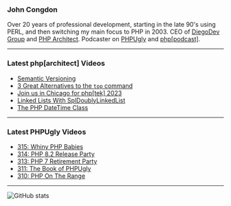 ### John Congdon

Over 20 years of professional development, starting in the late 90's using PERL, and then switching my main focus to PHP in 2003.
CEO of [DiegoDev Group][ws_diegodev] and [PHP Architect][ws_phparch].
Podcaster on [PHPUgly][ws_phpugly] and [php[podcast]][ws_phparch].

---

### Latest php[architect] Videos
<!-- PHPARCHITECT:START -->
- [Semantic Versioning](https://www.youtube.com/watch?v=e8HMJKux6GQ)
- [3 Great Alternatives to the  `top` command](https://www.youtube.com/watch?v=zGifHVEni98)
- [Join us in Chicago for php[tek] 2023](https://www.youtube.com/watch?v=Pw5-TYQZ3WE)
- [Linked Lists With SplDoublyLinkedList](https://www.youtube.com/watch?v=XhKb4TgvJng)
- [The PHP DateTime Class](https://www.youtube.com/watch?v=TP1jXmcrWIs)
<!-- PHPARCHITECT:END -->

---

### Latest PHPUgly Videos
<!-- PHPUGLY:START -->
- [315: Whiny PHP Babies](https://www.youtube.com/watch?v=RIvsym46EtU)
- [314: PHP 8.2 Release Party](https://www.youtube.com/watch?v=VUZPL5yIcQc)
- [313: PHP 7 Retirement Party](https://www.youtube.com/watch?v=Dv8tJEFyEDY)
- [311: The Book of PHPUgly](https://www.youtube.com/watch?v=jISQEaYYkjo)
- [310: PHP On The Range](https://www.youtube.com/watch?v=TgO-lYPrFAo)
<!-- PHPUGLY:END -->

---

![GitHub stats](https://github-readme-stats.vercel.app/api?username=johncongdon&show_icons=true&hide_border=true&hide=stars&count_private=true)  


[ws_diegodev]: https://www.diegodev.com
[ws_phparch]: https://www.phparch.com
[ws_phpugly]: https://www.phpugly.com
